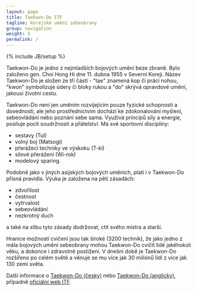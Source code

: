 ```yaml
---
layout: page
title: Taekwon-Do ITF
tagline: Korejské umění sebeobrany
group: navigation
weight: 5
permalink: /
---
```

{% include JB/setup %}

Taekwon-Do je jedno z nejmladších bojových umění beze zbraně.
Bylo založeno gen. Choi Hong Hi dne 11. dubna 1955 v Severní Koreji.
Název Taekwon-Do je složen ze tří částí - "tae" znamená kop či práci nohou,
"kwon" symbolizuje údery či bloky rukou a "do" skrývá opravdové umění, jakousi životní cestu.

Taekwon-Do není jen uměním rozvíjejícím pouze fyzické schopnosti a dovednosti, ale jeho prostřednictvím dochází ke zdokonalování myšlení, sebeovládání nebo poznání sebe sama. Využívá principů síly a energie, posiluje pocit soudržnosti a přátelství. Má své sportovní disciplíny:

- sestavy (Tul)
- volný boj (Matsogi)
- přerážecí techniky ve výskoku (T-ki)
- silové přerážení (Wi-rok)
- modelový sparing.

Podobně jako v jiných asijských bojových uměních, platí i v Taekwon-Do přísná pravidla. Výuka je založena na pěti zásadách:

- zdvořilost
- čestnost
- vytrvalost
- sebeovládání
- nezkrotný duch

a také na slibu tyto zásady dodržovat, ctít svého mistra a starší.

Hranice možností cvičení jsou tak široké (3200 technik), že jako jedno z mála bojových umění sebeobrany mohou Taekwon-Do cvičit lidé jakéhokoli věku, a dokonce i zdravotně postižení. V dnešní době je Taekwon-Do rozšířeno po celém světě a věnuje se mu více jak 30 miliónů lidí z více jak 130 zemí světa.

Další informace o [Taekwon-Do (česky)](http://cs.wikipedia.org/wiki/Taekwon-do) nebo [Taekwon-Do (anglicky)](http://en.wikipedia.org/wiki/International_Taekwon-Do_Federation), případně [oficiální web ITF](http://www.tkd-itf.org/).
